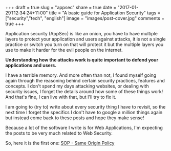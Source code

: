 +++
draft = true
slug = "appsec"
share = true
date = "2017-01-29T12:34:24+11:00"
title = "A basic guide for Application Security"
tags = ["security","tech", "english"]
image = "images/post-cover.jpg"
comments = true
+++
<br>

Application security (AppSec) is like an onion, you have to have multiple layers to protect your application and users against attacks, it is not a single practice or switch you turn on that will protect it but the multiple layers you use to make it harder for the evil people on the internet. <!--more-->

**Understanding how the attacks work is quite important to defend your applications and users.**

I have a terrible memory. And more often than not, I found myself going again through the reasoning behind certain security practices, features and concepts. I don't spend my days attacking websites, or dealing with security issues, I forget the details around how some of these things work! And that's fine, I can live with that, but I'll try to fix it.

I am going to (try to) write about every security thing I have to revisit, so the next time I forget the specifics I don't have to google a million things again but instead come back to these posts and hope they make sense!

Because a lot of the software I write is for Web Applications, I'm expecting the posts to be very much related to Web Security.

So, here it is the first one: [SOP - Same Origin Policy](/post/appsec-self-help-sop)
